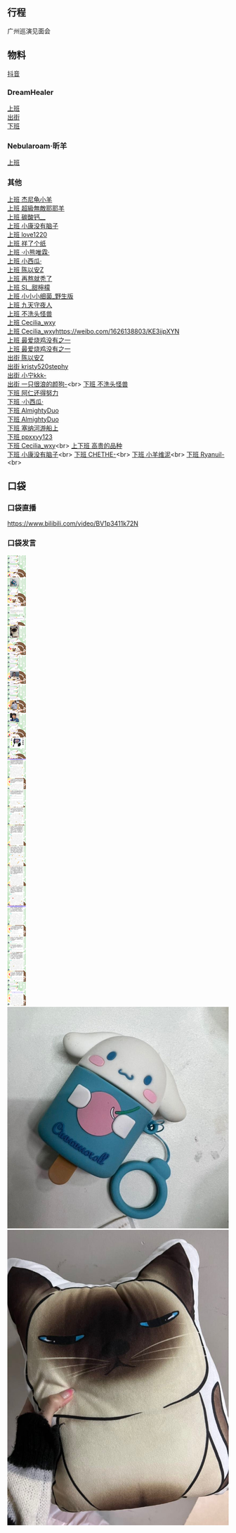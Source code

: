 ## 行程
广州巡演见面会

## 物料
[抖音](https://www.douyin.com/video/7022223790767738119)<br>
### DreamHealer
[上班](https://weibo.com/6375088879/KE2Omnx4N)<br>
[出街](https://weibo.com/6375088879/KE4b32Tg8)<br>
[下班](https://weibo.com/6375088879/KE5cVthpq)<br>
### Nebularoam·昕羊
[上班](https://weibo.com/7584954147/KE2WctEKL)<br>
### 其他
[上班 杰尼龟小羊](https://weibo.com/6675440576/KE2Air0yd)<br>
[上班 超級無敵耶耶羊](https://weibo.com/7405888276/KE2JH8ESq)<br>
[上班 碳酸钙__ ](https://weibo.com/7710350979/KE3Ie96Ml)<br>
[上班 小康没有脑子](https://weibo.com/6500497495/KE2RwlxiN)<br>
[上班 love1220](https://weibo.com/1678244323/KE2SssFgr)<br>
[上班 祥了个纸](http://t.cn/A6Md6Lpy)<br>
[上班 ·小熊唯霖·](http://t.cn/A6Md6Lp4)<br>
[上班 小西瓜·](http://t.cn/A6MBmuhs)<br>
[上班 陈以安Z](https://weibo.com/6430855949/KE4WEEBny)<br>
[上班 再熬就秃了](https://weibo.com/7077067083/KE7GhxdPw)<br>
[上班 SL_甜檸檬](https://weibo.com/6247330470/KE7kubQF9)<br>
[上班 小小小细菌_野生版](http://t.cn/A6Md6Lpb)<br>
[上班 九天守夜人](http://t.cn/A6MBmuhs)<br>
[上班 不洗头怪兽](http://t.cn/A6MBmuhs)<br>
[上班 Cecilia_wxy](https://weibo.com/1626138803/KE2M2eUqz)<br>
[上班 Cecilia_wxy]()https://weibo.com/1626138803/KE3iipXYN<br>
[上班 最爱烧鸡没有之一](https://weibo.com/6382422764/KE3aAxWQP)<br>
[上班 最爱烧鸡没有之一](https://weibo.com/6382422764/KE2LvmrCv)<br>
[出街 陈以安Z](https://weibo.com/6430855949/KE4LsvOjL)<br>
[出街 kristy520stephy](https://weibo.com/5189455611/KE3YX5lPJ)<br>
[出街 小宁kkk-](https://weibo.com/6767077916/KE44mr5db)<br>
[出街 一只很浪的颜狗-](https://m.weibo.cn/status/4695496642007326?)<br>
[下班 不洗头怪兽](https://weibo.com/7437905720/KE6lTo8a7)<br>
[下班 阿仁还得努力](https://weibo.com/3984479942/KE5bO5eWw)<br>
[下班 ·小西瓜·](https://weibo.com/5738866272/KE6IRikkH)<br>
[下班 AlmightyDuo](https://weibo.com/2104299871/KE7kQD60L)<br>
[下班 AlmightyDuo](https://weibo.com/2104299871/KE7rDsdxA)<br>
[下班 塞纳河游船上](https://weibo.com/6454779727/KE7PIk2LP)<br>
[下班 ppxxyy123](https://weibo.com/5619799518/KE81v6mHk)<br>
[下班 Cecilia_wxy](https://weibo.com/1626138803/KE5Ao9F1U?)<br>
[上下班 高贵的品种](https://weibo.com/2891350945/KE7Kx5WlY)<br>
[下班 小康没有脑子](https://m.weibo.cn/status/4695559916749209?)<br>
[下班 CHETHE-](https://m.weibo.cn/status/4695596713905108?)<br>
[下班 小羊维泥](https://m.weibo.cn/status/4695572180632519?)<br>
[下班 Ryanuil-](https://m.weibo.cn/status/4695561569045777?)<br>

## 口袋
### 口袋直播
https://www.bilibili.com/video/BV1p3411k72N
### 口袋发言
![口袋发言](./pocket48/imgs/messages1.jpeg)<br>
![口袋发言](./pocket48/imgs/P1.jpeg)<br>
![口袋发言](./pocket48/imgs/P2.jpeg)<br>


